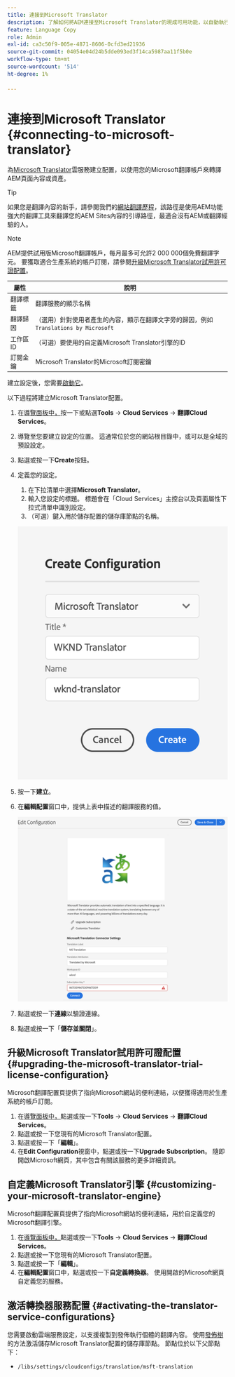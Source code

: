 ```yaml
---
title: 連接到Microsoft Translator
description: 了解如何將AEM連接至Microsoft Translator的現成可用功能，以自動執行翻譯工作流程。
feature: Language Copy
role: Admin
exl-id: ca3c50f9-005e-4871-8606-0cfd3ed21936
source-git-commit: 04054e04d24b5dde093ed3f14ca5987aa11f5b0e
workflow-type: tm+mt
source-wordcount: '514'
ht-degree: 1%

---
```


# 連接到Microsoft Translator {#connecting-to-microsoft-translator}

為[Microsoft Translator](https://hub.microsofttranslator.com)雲服務建立配置，以使用您的Microsoft翻譯帳戶來轉譯AEM頁面內容或資產。

>[!TIP]
>
>如果您是翻譯內容的新手，請參閱我們的[網站翻譯歷程](/help/journey-sites/translation/overview.md)，該路徑是使用AEM功能強大的翻譯工具來翻譯您的AEM Sites內容的引導路徑，最適合沒有AEM或翻譯經驗的人。

>[!NOTE]
>
>AEM提供試用版Microsoft翻譯帳戶，每月最多可允許2 000 000個免費翻譯字元。 要獲取適合生產系統的帳戶訂閱，請參閱[升級Microsoft Translator試用許可證配置](#upgrading-the-microsoft-translator-trial-license-configuration)。

| 屬性 | 說明 |
|---|---|
| 翻譯標籤 | 翻譯服務的顯示名稱 |
| 翻譯歸因 | （選用）針對使用者產生的內容，顯示在翻譯文字旁的歸因，例如`Translations by Microsoft` |
| 工作區ID | （可選）要使用的自定義Microsoft Translator引擎的ID |
| 訂閱金鑰 | Microsoft Translator的Microsoft訂閱密鑰 |

建立設定後，您需要[啟動它](#activating-the-translator-service-configurations)。

以下過程將建立Microsoft Translator配置。

1. 在[導覽面板中，](/help/sites-cloud/authoring/getting-started/basic-handling.md#first-steps)按一下或點選&#x200B;**Tools** -> **Cloud Services** -> **翻譯Cloud Services**。
1. 導覽至您要建立設定的位置。 這通常位於您的網站根目錄中，或可以是全域的預設設定。
1. 點選或按一下&#x200B;**Create**&#x200B;按鈕。
1. 定義您的設定。
   1. 在下拉清單中選擇&#x200B;**Microsoft Translator**。
   1. 輸入您設定的標題。 標題會在「Cloud Services」主控台以及頁面屬性下拉式清單中識別設定。
   1. （可選）鍵入用於儲存配置的儲存庫節點的名稱。

   ![建立翻譯配置](../assets/create-translation-config.png)

1. 按一下&#x200B;**建立**。
1. 在&#x200B;**編輯配置**&#x200B;窗口中，提供上表中描述的翻譯服務的值。

   ![編輯翻譯配置](../assets/edit-translation-config.png)

1. 點選或按一下&#x200B;**連線**&#x200B;以驗證連線。
1. 點選或按一下「**儲存並關閉**」。

## 升級Microsoft Translator試用許可證配置 {#upgrading-the-microsoft-translator-trial-license-configuration}

Microsoft翻譯配置頁提供了指向Microsoft網站的便利連結，以便獲得適用於生產系統的帳戶訂閱。

1. 在[導覽面板中，](/help/sites-cloud/authoring/getting-started/basic-handling.md#first-steps)點選或按一下&#x200B;**Tools** -> **Cloud Services** -> **翻譯Cloud Services**。
1. 點選或按一下您現有的Microsoft Translator配置。
1. 點選或按一下「**編輯**」。
1. 在&#x200B;**Edit Configuration**&#x200B;視窗中，點選或按一下&#x200B;**Upgrade Subscription**。 隨即開啟Microsoft網頁，其中包含有關該服務的更多詳細資訊。

## 自定義Microsoft Translator引擎 {#customizing-your-microsoft-translator-engine}

Microsoft翻譯配置頁提供了指向Microsoft網站的便利連結，用於自定義您的Microsoft翻譯引擎。

1. 在[導覽面板中，](/help/sites-cloud/authoring/getting-started/basic-handling.md#first-steps)點選或按一下&#x200B;**Tools** -> **Cloud Services** -> **翻譯Cloud Services**。
1. 點選或按一下您現有的Microsoft Translator配置。
1. 點選或按一下「**編輯**」。
1. 在&#x200B;**編輯配置**&#x200B;窗口中，點選或按一下&#x200B;**自定義轉換器**。 使用開啟的Microsoft網頁自定義您的服務。

## 激活轉換器服務配置 {#activating-the-translator-service-configurations}

您需要啟動雲端服務設定，以支援複製到發佈執行個體的翻譯內容。 使用[發佈樹](/help/sites-cloud/authoring/fundamentals/publishing-pages.md#publishing-and-unpublishing-a-tree)的方法激活儲存Microsoft Translator配置的儲存庫節點。 節點位於以下父節點下：

* `/libs/settings/cloudconfigs/translation/msft-translation`
